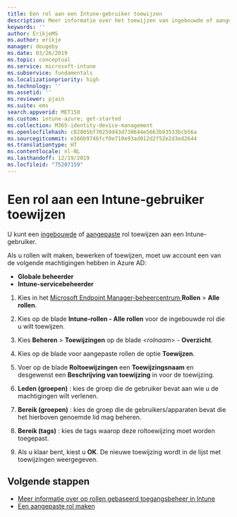 ```yaml
---
title: Een rol aan een Intune-gebruiker toewijzen
description: Meer informatie over het toewijzen van ingebouwde of aangepaste rollen aan gebruikers in Microsoft Intune.
keywords: ''
author: ErikjeMS
ms.author: erikje
manager: dougeby
ms.date: 03/26/2019
ms.topic: conceptual
ms.service: microsoft-intune
ms.subservice: fundamentals
ms.localizationpriority: high
ms.technology: ''
ms.assetid: ''
ms.reviewer: pjain
ms.suite: ems
search.appverid: MET150
ms.custom: intune-azure; get-started
ms.collection: M365-identity-device-management
ms.openlocfilehash: c82805bf70259d43d738644e5663b93533bcb56a
ms.sourcegitcommit: e166b9746fcf0e710e93ad012d2f52e2d3ed2644
ms.translationtype: HT
ms.contentlocale: nl-NL
ms.lasthandoff: 12/19/2019
ms.locfileid: "75207159"
---
```

# <a name="assign-a-role-to-an-intune-user"></a>Een rol aan een Intune-gebruiker toewijzen

U kunt een [ingebouwde](role-based-access-control.md#built-in-roles) of [aangepaste](create-custom-role.md) rol toewijzen aan een Intune-gebruiker.

Als u rollen wilt maken, bewerken of toewijzen, moet uw account een van de volgende machtigingen hebben in Azure AD:
- **Globale beheerder**
- **Intune-servicebeheerder**

1. Kies in het [Microsoft Endpoint Manager-beheercentrum ](https://go.microsoft.com/fwlink/?linkid=2109431)**Rollen** > **Alle rollen**.

2. Kies op de blade **Intune-rollen - Alle rollen** voor de ingebouwde rol die u wilt toewijzen.

3. Kies **Beheren** > **Toewijzingen** op de blade <*rolnaam*> - **Overzicht**.

4. Kies op de blade voor aangepaste rollen de optie **Toewijzen**.

5. Voer op de blade **Roltoewijzingen** een **Toewijzingsnaam** en desgewenst een **Beschrijving van toewijzing** in voor de toewijzing.

6. **Leden (groepen)** : kies de groep die de gebruiker bevat aan wie u de machtigingen wilt verlenen.

7. **Bereik (groepen)** : kies de groep die de gebruikers/apparaten bevat die het hierboven genoemde lid mag beheren.

8. **Bereik (tags)** : kies de tags waarop deze roltoewijzing moet worden toegepast.

9. Als u klaar bent, kiest u **OK**. De nieuwe toewijzing wordt in de lijst met toewijzingen weergegeven.


## <a name="next-steps"></a>Volgende stappen
- [Meer informatie over op rollen gebaseerd toegangsbeheer in Intune](role-based-access-control.md)
- [Een aangepaste rol maken](create-custom-role.md)
